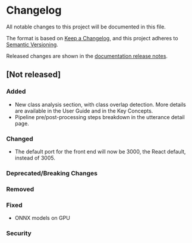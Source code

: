 # Changelog

All notable changes to this project will be documented in this file.

The format is based on [Keep a Changelog](https://keepachangelog.com/en/1.0.0/), and this project
adheres to [Semantic Versioning](https://semver.org/spec/v2.0.0.html).

Released changes are shown in the
[documentation release notes](docs/docs/getting-started/changelog.md).

## [Not released]

### Added
- New class analysis section, with class overlap detection. More details are available in the User Guide and in the Key Concepts.
- Pipeline pre/post-processing steps breakdown in the utterance detail page.

### Changed
- The default port for the front end will now be 3000, the React default, instead of 3005.

### Deprecated/Breaking Changes

### Removed

### Fixed
- ONNX models on GPU

### Security
